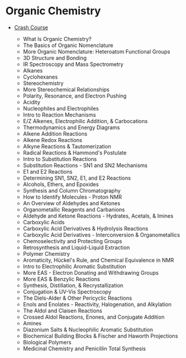 # Organic Chemistry

- [Crash Course](https://www.youtube.com/playlist?list=PL8dPuuaLjXtONguuhLdVmq0HTKS0jksS4)

    - What Is Organic Chemistry?
    - The Basics of Organic Nomenclature
    - More Organic Nomenclature: Heteroatom Functional Groups
    - 3D Structure and Bonding
    - IR Spectroscopy and Mass Spectrometry
    - Alkanes
    - Cyclohexanes
    - Stereochemistry
    - More Stereochemical Relationships
    - Polarity, Resonance, and Electron Pushing
    - Acidity
    - Nucleophiles and Electrophiles
    - Intro to Reaction Mechanisms
    - E/Z Alkenes, Electrophilic Addition, & Carbocations
    - Thermodynamics and Energy Diagrams
    - Alkene Addition Reactions
    - Alkene Redox Reactions
    - Alkyne Reactions & Tautomerization
    - Radical Reactions & Hammond's Postulate
    - Intro to Substitution Reactions
    - Substitution Reactions - SN1 and SN2 Mechanisms
    - E1 and E2 Reactions
    - Determining SN1, SN2, E1, and E2 Reactions
    - Alcohols, Ethers, and Epoxides
    - Synthesis and Column Chromatography
    - How to Identify Molecules - Proton NMR
    - An Overview of Aldehydes and Ketones
    - Organometallic Reagents and Carbanions
    - Aldehyde and Ketone Reactions - Hydrates, Acetals, & Imines
    - Carboxylic Acids
    - Carboxylic Acid Derivatives & Hydrolysis Reactions
    - Carboxylic Acid Derivatives - Interconversion & Organometallics
    - Chemoselectivity and Protecting Groups
    - Retrosynthesis and Liquid-Liquid Extraction
    - Polymer Chemistry
    - Aromaticity, Hückel's Rule, and Chemical Equivalence in NMR
    - Intro to Electrophilic Aromatic Substitution
    - More EAS - Electron Donating and Withdrawing Groups
    - More EAS & Benzylic Reactions
    - Synthesis, Distillation, & Recrystallization
    - Conjugation & UV-Vis Spectroscopy
    - The Diels-Alder & Other Pericyclic Reactions
    - Enols and Enolates - Reactivity, Halogenation, and Alkylation
    - The Aldol and Claisen Reactions
    - Crossed Aldol Reactions, Enones, and Conjugate Addition
    - Amines
    - Diazonium Salts & Nucleophilic Aromatic Substitution
    - Biochemical Building Blocks & Fischer and Haworth Projections
    - Biological Polymers
    - Medicinal Chemistry and Penicillin Total Synthesis
